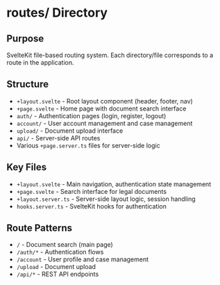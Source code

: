 # routes/ Directory

## Purpose
SvelteKit file-based routing system. Each directory/file corresponds to a route in the application.

## Structure
- `+layout.svelte` - Root layout component (header, footer, nav)
- `+page.svelte` - Home page with document search interface
- `auth/` - Authentication pages (login, register, logout)
- `account/` - User account management and case management
- `upload/` - Document upload interface
- `api/` - Server-side API routes
- Various `+page.server.ts` files for server-side logic

## Key Files
- `+layout.svelte` - Main navigation, authentication state management
- `+page.svelte` - Search interface for legal documents
- `+layout.server.ts` - Server-side layout logic, session handling
- `hooks.server.ts` - SvelteKit hooks for authentication

## Route Patterns
- `/` - Document search (main page)
- `/auth/*` - Authentication flows
- `/account` - User profile and case management  
- `/upload` - Document upload
- `/api/*` - REST API endpoints